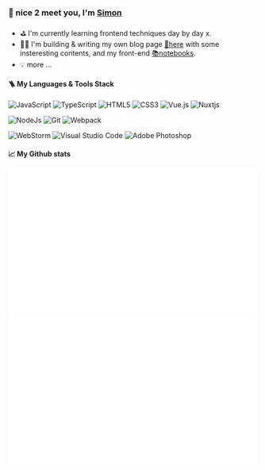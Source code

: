 ### 🥳 nice 2 meet you, I'm [Simon](https://github.com/simon1uo)

+ ⛳️ I'm currently learning frontend techniques day by day x.
+ ✍🏻 I'm building & writing my own blog page [🧳here](https://simon1uo.github.io) with some insteresting contents, and my front-end [📚notebooks](https://simon1uo.github.io/notebook).
+ 💡 more ...

#### 🪜 My Languages & Tools Stack

![JavaScript](https://img.shields.io/badge/-JavaScript-%23F7DF1E?style=for-the-badge&logo=javascript&logoColor=000000&color=%23FFCE5A)
![TypeScript](https://img.shields.io/badge/-TypeScript-%23031d30?style=for-the-badge&logo=typescript)
![HTML5](https://img.shields.io/badge/html5-%23E34F26.svg?style=for-the-badge&logo=html5&logoColor=white)
![CSS3](https://img.shields.io/badge/css3-%231572B6.svg?style=for-the-badge&logo=css3&logoColor=white)
![Vue.js](https://img.shields.io/badge/vuejs-%2335495e.svg?style=for-the-badge&logo=vuedotjs&logoColor=%234FC08D)
	![Nuxtjs](https://img.shields.io/badge/Nuxt-002E3B?style=for-the-badge&logo=nuxtdotjs&logoColor=#00DC82)

![NodeJs](https://img.shields.io/badge/-NodeJS-%23339933?style=for-the-badge&logo=Node.js&logoColor=%23ffffff)
![Git](https://img.shields.io/badge/-Git-%23F05032?style=for-the-badge&logo=git&logoColor=%23ffffff)
![Webpack](https://img.shields.io/badge/webpack-%238DD6F9.svg?style=for-the-badge&logo=webpack&logoColor=black)

![WebStorm](https://img.shields.io/badge/webstorm-143?style=for-the-badge&logo=webstorm&logoColor=white&color=black)
![Visual Studio Code](https://img.shields.io/badge/Visual%20Studio%20Code-0078d7.svg?style=for-the-badge&logo=visual-studio-code&logoColor=white)
![Adobe Photoshop](https://img.shields.io/badge/adobe%20photoshop-%2331A8FF.svg?style=for-the-badge&logo=adobe%20photoshop&logoColor=white)

#### 📈 My Github stats

![](https://github.com/simon1uo/s1mon-github-stats/blob/master/generated/overview.svg)
![](https://github.com/simon1uo/s1mon-github-stats/blob/master/generated/languages.svg)

